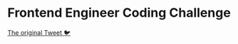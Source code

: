 # Frontend Engineer Coding Challenge

[The original Tweet 🐦](https://twitter.com/ireaderinokun/status/1326831100040196099?s=20)
